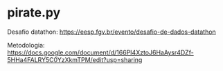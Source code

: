 # pirate.py

Desafio datathon: https://eesp.fgv.br/evento/desafio-de-dados-datathon

Metodologia: https://docs.google.com/document/d/166PI4XztoJ6HaAysr4DZf-5HHa4FALRY5C0YzXkmTPM/edit?usp=sharing
